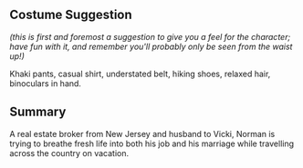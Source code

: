 ## Costume Suggestion

_(this is first and foremost a suggestion to give you a feel for the character; have fun with it, and remember you'll probably only be seen from the waist up!)_

Khaki pants, casual shirt, understated belt, hiking shoes, relaxed hair, binoculars in hand.

## Summary

A real estate broker from New Jersey and husband to Vicki, Norman is trying to breathe fresh life into
both his job and his marriage while travelling across the country on vacation.

